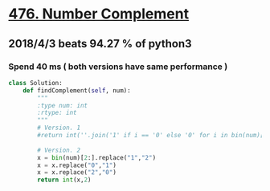 # [476. Number Complement](https://leetcode.com/problems/number-complement/description/)

## 2018/4/3 beats 94.27 % of python3
### Spend 40 ms ( both versions have same performance )
```python
class Solution:
    def findComplement(self, num):
        """
        :type num: int
        :rtype: int
        """
        # Version. 1
        #return int(''.join('1' if i == '0' else '0' for i in bin(num)[2:]),2)
        
        # Version. 2
        x = bin(num)[2:].replace("1","2")
        x = x.replace("0","1")
        x = x.replace("2","0")
        return int(x,2)
```
